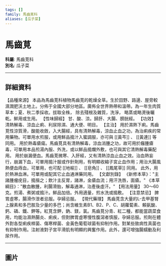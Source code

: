 ```yaml
---
tags: []
family: 馬齒莧科
aliases: [瓜子菜]
---
```


# 馬齒莧

**科屬**: 馬齒莧科  
**別名**: 瓜子菜  

---

## 詳細資料
【品種來源】
本品為馬齒莧科植物馬齒莧的乾燥全草。生於田野、路邊、屋旁較濕潤肥沃土地上。分佈于全國大部分地區。廣佈全世界熱帶和溫帶。為一年生肉質草本；夏、秋二季採收。拔取全株， 除去殘根及雜質，洗淨， 略蒸或略燙後曬乾。鮮用或生用。
【性味歸經】
甘、酸、涼。歸肝、大腸、膀胱經。
【功效】
清熱解毒、涼血止痢、利尿除濕、通大便、明目。
【主治】
用於濕熱下痢。馬齒莧性涼質滑，酸能收斂，入大腸經，具有清熱解毒，涼血止血之功，為治痢疾的常用藥物。可單用水煎服，或用鮮品搗汁入蜜調服，亦可與 [[黃芩]] 、 [[黃連]] 等同用。
用於熱毒瘡瘍。馬齒莧具有清熱解毒，涼血消腫之功，故可用於癰腫瘡毒，可單用本品煎湯內服、外洗，或以鮮品搗爛外敷，也可與其它清熱解毒藥配用。
用於崩漏便血。馬齒莧微寒、入肝經，又有清熱涼血止血之效。治血熱妄行，崩漏下血，可單用搗汁服或作針劑用，有明顯收縮子宮止血作用；用治大腸風熱便血痔血，可單用，也可配 [[地榆]] 、 [[皂角]] 、 [[鳳尾草]] 同用。
此外，用於熱淋血淋。可單用或配其它止血通淋藥同用。
【文獻別錄】
《新修本草》："主諸腫瘤疣目，搗揩之；飲汁主反胃，諸淋，金瘡血流；用汗洗唇，面瘡。"
《本草綱目》："散血散腫，利腸滑胎，解毒通淋，治產後虛汗。"
【用法用量】
30～60克。煎湯、煮粥或搗汁。鮮品加倍。外用適量，煎水洗或搗敷。
【注意禁忌】
脾胃虛寒，腸滑作泄者忌服。孕婦忌服。
【現代藥理】
馬齒莧含大量的L-去甲基腎上腺素和多巴胺及少量的多巴；尚含維生素B1、B2、P、C、胡蘿蔔素、賴氨酸、鈣、磷、鐵、鉀等。紅莧含鉀，鈉、鎂，氯。馬齒莧分青、紅二種，都能當蔬菜食用，均能治濕熱腸炎、痢疾，但對脾胃虛寒慢性腹瀉者慎服，孕婦忌服。煎劑在體外對各型痢疾桿菌、傷寒桿菌、金黃色葡萄球菌有抑制作用。對某些致病性真菌也有抑制作用。注射液對子宮平滑肌有明顯的興奮作用。此外，還可增強腸蠕動及利尿作用。

---

## 圖片
